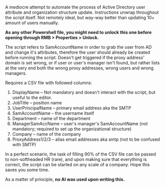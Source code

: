A mediocre attempt to automate the process of Active Directory user attribute and organization structure update.
Instructions unwrap throughout the script itself.
Not remotely ideal, but way-way better than updating 10+ amount of users manually.

**As any other Powershell file, you might need to unlock this one before opening through RMB > Properties > Unlock.**

The script refers to SamAccountName in order to grab the user from AD and change it's attributes, therefore the user should already be created before running the script.
Doesn't get triggered if the proxy address' domain is set wrong, or if user or user's manager isn't found, but rather lists at the very end both the wrong proxy addresses, wrong users and wrong managers.

Requires a CSV file with followed columns:
1. DisplayName – Not mandatory and doesn't interact with the script, but useful to the editor.
2. JobTitle – position name
3. UserPrincipalName – primary email address aka the SMTP
4. SamAccountName – the username itself
5. Department – name of the department
6. ManagerSamAccName – user's manager's SamAccountName (not mandatory; required to set up the organizational structure)
7. Company – name of the company
8. ProxyAddress1/2/3 – alias email addresses aka smtp (not to be confused with SMTP)

In a perfect scenario, the task of filling 90% of the CSV file can be passed to non-softheaded HR (rare), and upon making sure that everything is correct, the script can be started on any scale of a company.
Hope this saves you some time.

As a matter of principle, **no AI was used upon writing this.**
